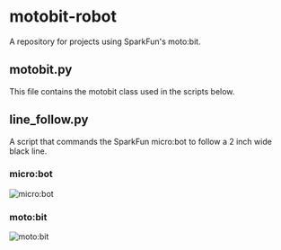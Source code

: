 # motobit-robot

A repository for projects using SparkFun's moto:bit.

## motobit.py

This file contains the motobit class used in the scripts below.

## line_follow.py

A script that commands the SparkFun micro:bot to follow a 2 inch wide black line.

### micro:bot

![micro:bot](https://github.com/mucolon/motobit-robot/blob/master/media/micro-bot.jpg "micro:bot")

### moto:bit

![moto:bit](https://github.com/mucolon/motobit-robot/blob/master/media/moto-bit.jpg "moto:bit")
